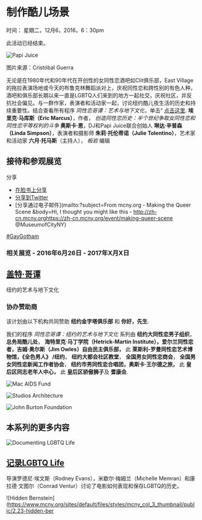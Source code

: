 # 制作酷儿场景

时间： 星期二，12月6，2016，6：30pm

此活动已经结束。

![Papi Juice](https://www.mcny.org/sites/default/files/Papi-Juice-Image-cropped.jpg)

图片来源：Cristóbal Guerra

无论是在1980年代和90年代在开创​​性的女同性恋酒吧如Clit俱乐部，East Village的拖拉表演场地或今天的布鲁克林舞蹈派对上，庆祝同性恋和跨性别的有色人种，酒吧和俱乐部长期以来一直是LGBTQ人们来到的地方一起社交，庆祝社区，并反抗社会偏见。与一群作家，表演者和活动家一起，讨论纽约酷儿夜生活的历史和持续重要性。结合查看所有程序 _同性恋哥谭：艺术与地下文化_，单击“ [点击这里](http://zh-cn.mcny.org/gayny).  **埃里克·马库斯（Eric Marcus）**，作者， _创造同性恋历史：半个世纪争取女同性恋和同性恋平等权利的斗争_  **奥斯卡·恩**，DJ和Papi Juice联合创始人  **琳达·辛普森（Linda Simpson）**，表演者和摄影师  **朱莉·托伦蒂诺（Julie Tolentino）**，艺术家和活动家  **六月·托马斯**（主持人）， _板岩_ 编辑

## 接待和参观展览

分享

- [在脸书上分享](https://www.facebook.com/sharer/sharer.php?u=http://zh-cn.mcny.orghttps://zh-cn.mcny.org/event/making-queer-scene "在脸书上分享")
- [分享到Twitter](https://twitter.com/intent/tweet?text=http://zh-cn.mcny.orghttps://zh-cn.mcny.org/event/making-queer-scene&via=MuseumofCityNY "分享此在Twitter")
- [分享通过电子邮件](mailto:?subject=From mcny.org - Making the Queer Scene  &body=Hi, I thought you might like this - http://zh-cn.mcny.orghttps://zh-cn.mcny.org/event/making-queer-scene @MuseumofCityNY)

[#GayGotham](https://twitter.com/hashtag/GayGotham)

### 相关展览 - 2016年6月26日 - 2017年X月X日

## [盖特·哥谭](https://zh-cn.mcny.org/exhibition/gay-gotham)

纽约的艺术与地下文化

### 协办赞助商

该计划由以下机构共同赞助 **纽约金字塔俱乐部** 和 **你好，先生**.

我们的程序 _同性恋哥谭：纽约的艺术与地下文化_ 系列由 **纽约大同性恋男子组织**， **总务局酷儿处**， **海特里克·马丁学院（Hetrick-Martin Institute），爱尔兰同性恋者，吉姆·奥尔斯（Jim Owles）自由民主俱乐部，** 此 **莱斯利-罗曼同性恋艺术博物馆，《全色男人》 /纽约**， **纽约大都会社区教堂**， **全国男女同性恋商会**， **全国男女同性恋新闻工作者协会**， **纽约市男同性恋合唱团，奥斯卡·王尔德之旅，** 此 **皇后区同志老年人中心，** 此 **皇后区骄傲狮子**及 **耆康会**.

![Mac AIDS Fund](https://www.mcny.org/sites/default/files/mac-aids-fund-logo.jpg)

![Studios Architecture](https://www.mcny.org/sites/default/files/studios-architecture-logo.jpg)

![John Burton Foundation](https://www.mcny.org/sites/default/files/John-Burton-Foundation.jpg)

## 本系列的更多内容

![Documenting LGBTQ Life](https://www.mcny.org/sites/default/files/styles/mcny_col_3_thumbnail/public/3.7-Documenting-LGBTQ-Life_0.jpg?itok=q_BtIzPl)

## [记录LGBTQ Life](https://zh-cn.mcny.org/event/documenting-lgbtq-life)

导演罗德尼·埃文斯（Rodney Evans），米歇尔·梅姆兰（Michelle Memran）和康拉德·文图尔（Conrad Ventur）讨论了电影如何表现和保存LGBTQ的历史。

![Hidden Bernstein](https://www.mcny.org/sites/default/files/styles/mcny_col_3_thumbnail/public/2.23-hidden-ber
<!-- tcd_original_link https://zh-cn.mcny.org/event/making-queer-scene -->
